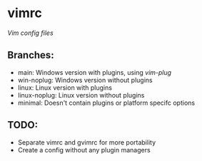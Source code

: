 # vimrc
*Vim config files*

## Branches:
 - main: Windows version with plugins, using *vim-plug*
 - win-noplug: Windows version without plugins
 - linux: Linux version with plugins
 - linux-noplug: Linux version without plugins
 - minimal: Doesn't contain plugins or platform specifc options

## TODO:
 - Separate vimrc and gvimrc for more portability
 - Create a config without any plugin managers


